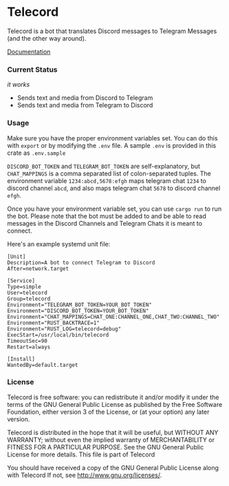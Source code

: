 # Telecord

Telecord is a bot that translates Discord messages to Telegram Messages (and the other way around).

[Documentation](https://docs.rs/telecord)

### Current Status
_it works_

- Sends text and media from Discord to Telegram
- Sends text and media from Telegram to Discord

### Usage

Make sure you have the proper environment variables set. You can do this with `export` or by modifying the `.env` file. A sample `.env` is provided in this crate as `.env.sample`

`DISCORD_BOT_TOKEN` and `TELEGRAM_BOT_TOKEN` are self-explanatory, but `CHAT_MAPPINGS` is a comma separated list of colon-separated tuples. The environment variable `1234:abcd,5678:efgh` maps telegram chat `1234` to discord channel `abcd`, and also maps telegram chat `5678` to discord channel `efgh`.

Once you have your environment variable set, you can use `cargo run` to run the bot. Please note that the bot must be added to and be able to read messages in the Discord Channels and Telegram Chats it is meant to connect.

Here's an example systemd unit file:
```
[Unit]
Description=A bot to connect Telegram to Discord
After=network.target

[Service]
Type=simple
User=telecord
Group=telecord
Environment="TELEGRAM_BOT_TOKEN=YOUR_BOT_TOKEN"
Environment="DISCORD_BOT_TOKEN=YOUR_BOT_TOKEN"
Environment="CHAT_MAPPINGS=CHAT_ONE:CHANNEL_ONE,CHAT_TWO:CHANNEL_TWO"
Environment="RUST_BACKTRACE=1"
Environment="RUST_LOG=telecord=debug"
ExecStart=/usr/local/bin/telecord
TimeoutSec=90
Restart=always

[Install]
WantedBy=default.target
```

### License

Telecord is free software: you can redistribute it and/or modify it under the terms of the GNU General Public License as published by the Free Software Foundation, either version 3 of the License, or (at your option) any later version.

Telecord is distributed in the hope that it will be useful, but WITHOUT ANY WARRANTY; without even the implied warranty of MERCHANTABILITY or FITNESS FOR A PARTICULAR PURPOSE. See the GNU General Public License for more details. This file is part of Telecord

You should have received a copy of the GNU General Public License along with Telecord If not, see http://www.gnu.org/licenses/.
